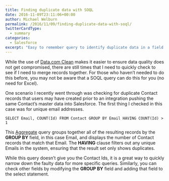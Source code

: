 ```yaml
---
title: Finding duplicate data with SOQL
date: 2016-11-09T23:11:06+00:00
author: Michael Welburn
permalink: /2016/11/09/finding-duplicate-data-with-soql/
twitterCardType:
  - summary
categories:
  - Salesforce
excerpt: "Easy to remember query to identify duplicate data in a field."
---
```


While the use of [Data.com Clean](https://help.salesforce.com/articleView?id=data_dot_com_clean_implementing.htm) makes it easier to ensure data quality does not get compromised, there are still times that I need to quickly check to see if I need to merge records together. For those who haven’t needed to do this before, you may not be aware that a SOQL query can do this for you (no need for Excel).

One scenario I recently went through was checking for duplicate Contact records that users may have created prior to an integration pushing the same Contact’s master data into Salesforce. The first thing I checked in this case was for unique email addresses.

    SELECT Email, COUNT(Id) FROM Contact GROUP BY Email HAVING COUNT(Id) > 1

This [Aggregate](https://developer.salesforce.com/docs/atlas.en-us.soql_sosl.meta/soql_sosl/sforce_api_calls_soql_select_agg_functions.htm) query groups together all of the resulting records by the **GROUP BY** field, in this case Email, and displays the number of Contact records that match that Email. The **HAVING** clause filters out any unique Emails in the system, ensuring that the result set only shows duplicates.

While this query doesn’t give you the Contact Ids, it is a great way to quickly narrow down the faulty data for more specific queries. Similarly, you can check other fields by modifying the **GROUP BY** field and adding that field to the select statement.
